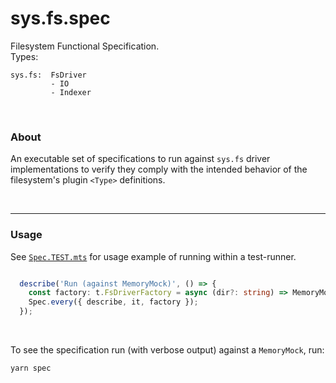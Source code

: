 # sys.fs.spec
Filesystem Functional Specification.  
Types:

```
sys.fs:  FsDriver
         - IO
         - Indexer
```


<p>&nbsp;</p>


### About
An executable set of specifications to run against `sys.fs` driver implementations 
to verify they comply with the intended behavior of the filesystem's plugin `<Type>` definitions.


<p>&nbsp;</p>

---

### Usage
See [`Spec.TEST.mts`](/src/Spec.TEST.mts) for usage example of running within a test-runner.


```ts

  describe('Run (against MemoryMock)', () => {
    const factory: t.FsDriverFactory = async (dir?: string) => MemoryMock.create(dir).driver;
    Spec.every({ describe, it, factory });
  });

```

<p>&nbsp;</p>

To see the specification run (with verbose output) against a `MemoryMock`, run:


    yarn spec
